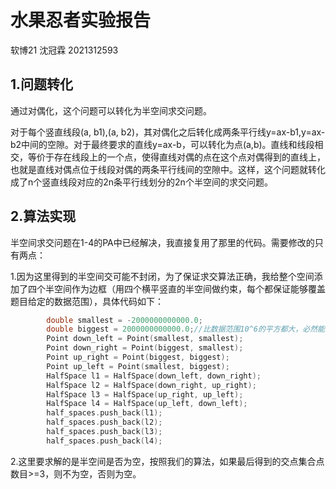 # 水果忍者实验报告

软博21 沈冠霖 2021312593

## 1.问题转化

通过对偶化，这个问题可以转化为半空间求交问题。

对于每个竖直线段(a, b1),(a, b2)，其对偶化之后转化成两条平行线y=ax-b1,y=ax-b2中间的空隙。对于最终要求的直线y=ax-b，可以转化为点(a,b)。直线和线段相交，等价于存在线段上的一个点，使得直线对偶的点在这个点对偶得到的直线上，也就是直线对偶点位于线段对偶的两条平行线间的空隙中。这样，这个问题就转化成了n个竖直线段对应的2n条平行线划分的2n个半空间的求交问题。

## 2.算法实现

半空间求交问题在1-4的PA中已经解决，我直接复用了那里的代码。需要修改的只有两点：

1.因为这里得到的半空间交可能不封闭，为了保证求交算法正确，我给整个空间添加了四个半空间作为边框（用四个横平竖直的半空间做约束，每个都保证能够覆盖题目给定的数据范围），具体代码如下：

```C++
        double smallest = -2000000000000.0;
        double biggest = 2000000000000.0;//比数据范围10^6的平方都大，必然能约束好整个空间
        Point down_left = Point(smallest, smallest);
        Point down_right = Point(biggest, smallest);
        Point up_right = Point(biggest, biggest);
        Point up_left = Point(smallest, biggest);
        HalfSpace l1 = HalfSpace(down_left, down_right);
        HalfSpace l2 = HalfSpace(down_right, up_right);
        HalfSpace l3 = HalfSpace(up_right, up_left);
        HalfSpace l4 = HalfSpace(up_left, down_left);
        half_spaces.push_back(l1);
        half_spaces.push_back(l2);
        half_spaces.push_back(l3);
        half_spaces.push_back(l4);
```

2.这里要求解的是半空间是否为空，按照我们的算法，如果最后得到的交点集合点数目>=3，则不为空，否则为空。